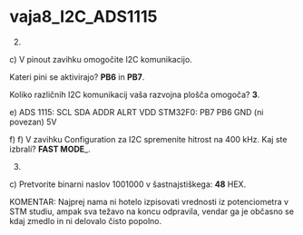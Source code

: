 # vaja8_I2C_ADS1115

2. 
c)	V pinout zavihku omogočite I2C komunikacijo. 

Kateri pini se aktivirajo? __PB6__ in __PB7__. 

Koliko različnih I2C komunikacij vaša razvojna plošča omogoča? __3__.

e) ADS 1115:	    SCL          SDA	        ADDR	        ALRT	       VDD
    STM32F0:		PB7          PB6            GND          (ni povezan)	   5V 
    
f) f)	V zavihku Configuration za I2C spremenite hitrost na 400 kHz. Kaj ste izbrali? ______FAST MODE_______.

3.
c)	Pretvorite binarni naslov 1001000 v šastnajstiškega: __48__ HEX. 


KOMENTAR:
Najprej nama ni hotelo izpisovati vrednosti iz potenciometra v STM studiu, ampak sva težavo na koncu odpravila, 
vendar ga je občasno se kdaj zmedlo in ni delovalo čisto popolno.

